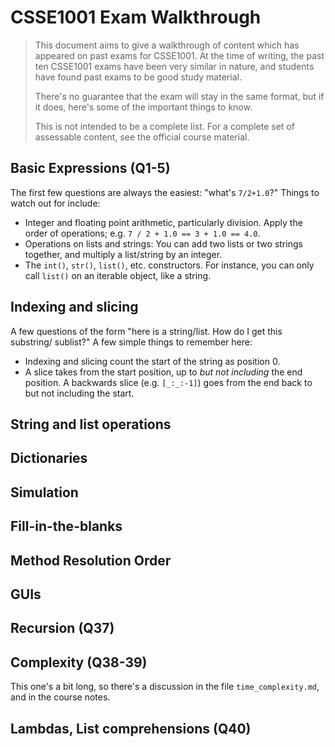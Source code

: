 # CSSE1001 Exam Walkthrough

<blockquote>
This document aims to give a walkthrough of content which has appeared on past
exams for CSSE1001. At the time of writing, the past ten CSSE1001 exams have
been very similar in nature, and students have found past exams to be good study
material.

There's no guarantee that the exam will stay in the same format, but if it does,
here's some of the important things to know.

This is not intended to be a complete list. For a complete set of assessable
content, see the official course material.
</blockquote>

## Basic Expressions (Q1-5)

The first few questions are always the easiest: "what's `7/2+1.0`?" Things to
watch out for include:

* Integer and floating point arithmetic, particularly division. Apply the order
  of operations; e.g. `7 / 2 + 1.0 == 3 + 1.0 == 4.0`.
* Operations on lists and strings: You can add two lists or two strings together,
  and multiply a list/string by an integer.
* The `int()`, `str()`, `list()`, etc. constructors. For instance, you can only
  call `list()` on an iterable object, like a string.

## Indexing and slicing

A few questions of the form "here is a string/list. How do I get this substring/
sublist?" A few simple things to remember here:

* Indexing and slicing count the start of the string as position 0.
* A slice takes from the start position, up to _but not including_ the end
  position. A backwards slice (e.g. `[_:_:-1]`) goes from the end back to but
  not including the start.

## String and list operations

## Dictionaries

## Simulation

## Fill-in-the-blanks

## Method Resolution Order

## GUIs

## Recursion (Q37)

## Complexity (Q38-39)

This one's a bit long, so there's a discussion in the file `time_complexity.md`,
and in the course notes.

## Lambdas, List comprehensions (Q40)
